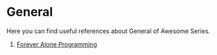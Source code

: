 # General

Here you can find useful references about General of Awesome Series.

1. [Forever Alone Programming](https://github.com/nopara73/ForeverAloneProgramming) 

   

    

